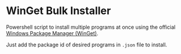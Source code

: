 # WinGet Bulk Installer
Powershell script to install multiple programs at once using the official [Windows Package Manager (WinGet)](https://docs.microsoft.com/windows/package-manager/). 

Just add the package id of desired programs in `.json` file to install.
